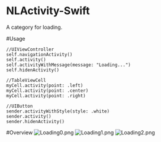 # NLActivity-Swift
A category  for loading.

#Usage
```
//UIViewController
self.navigationActivity()
self.activity()
self.activityWithMessage(message: "Loading...")
self.hidenActivity()

//TableViewCell
myCell.activity(point: .left)
myCell.activity(point: .center)
myCell.activity(point: .right)

//UIButton
sender.activityWithStyle(style: .white)
sender.activity()
sender.hidenActivity()
```

#Overview
![Loading0.png](http://upload-images.jianshu.io/upload_images/2719073-7bdf6ce428ab245f.png?imageMogr2/auto-orient/strip%7CimageView2/2/w/1240)
![Loading1.png](http://upload-images.jianshu.io/upload_images/2719073-11b130872402fbc5.png?imageMogr2/auto-orient/strip%7CimageView2/2/w/1240)
![Loading2.png](http://upload-images.jianshu.io/upload_images/2719073-e1a37984772edbd2.png?imageMogr2/auto-orient/strip%7CimageView2/2/w/1240)
